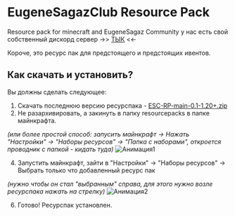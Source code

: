 # EugeneSagazClub Resource Pack
Resource pack for minecraft and EugeneSagaz Community
у нас есть свой собственный дискорд сервер ->> [ТЫК](https://discord.gg/CWUFgqgh) <<-

Короче, это ресурс пак для предстоящего и предстоящих ивентов.

## Как скачать и установить?
Вы должны сделать следующее:
1. Скачать последнюю версию ресурспака - [ESC-RP-main-0.1-1.20+.zip](https://github.com/CH1K1ReX/EugeneSagazClubResourcePack/releases/download/Resourcepack/ESC-RP-main-0.1-1.20+.zip)
2. Не разархивировать, а закинуть в папку resourcepacks в папке майнкрафта.

_(или более простой способ: запусить майнкрафт -> Нажать "Настройки" -> "Наборы ресурсов" -> "Папка с наборами", откроется проводник с папкой - кидать туда)_
![Анимация1](https://github.com/user-attachments/assets/d5b5f0f2-d5e7-40f6-ba7e-4d1a91580909)

4. Запустить майнкрафт, зайти в "Настройки" -> "Наборы ресурсов" -> Выбрать только что добавленный ресурс пак

 _(нужно чтобы он стал "выбранным" справа, для этого нужно возле ресурспака нажать на стрелку)_
![Анимация2](https://github.com/user-attachments/assets/5998eeac-4a85-4ada-bbfc-8140997ffb09)

6. Готово! Ресурспак установлен.
